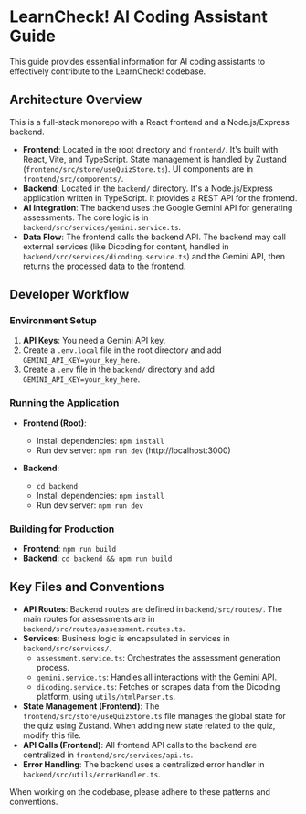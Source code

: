 # LearnCheck! AI Coding Assistant Guide

This guide provides essential information for AI coding assistants to effectively contribute to the LearnCheck! codebase.

## Architecture Overview

This is a full-stack monorepo with a React frontend and a Node.js/Express backend.

-   **Frontend**: Located in the root directory and `frontend/`. It's built with React, Vite, and TypeScript. State management is handled by Zustand (`frontend/src/store/useQuizStore.ts`). UI components are in `frontend/src/components/`.
-   **Backend**: Located in the `backend/` directory. It's a Node.js/Express application written in TypeScript. It provides a REST API for the frontend.
-   **AI Integration**: The backend uses the Google Gemini API for generating assessments. The core logic is in `backend/src/services/gemini.service.ts`.
-   **Data Flow**: The frontend calls the backend API. The backend may call external services (like Dicoding for content, handled in `backend/src/services/dicoding.service.ts`) and the Gemini API, then returns the processed data to the frontend.

## Developer Workflow

### Environment Setup

1.  **API Keys**: You need a Gemini API key.
2.  Create a `.env.local` file in the root directory and add `GEMINI_API_KEY=your_key_here`.
3.  Create a `.env` file in the `backend/` directory and add `GEMINI_API_KEY=your_key_here`.

### Running the Application

-   **Frontend (Root)**:
    -   Install dependencies: `npm install`
    -   Run dev server: `npm run dev` (http://localhost:3000)

-   **Backend**:
    -   `cd backend`
    -   Install dependencies: `npm install`
    -   Run dev server: `npm run dev`

### Building for Production

-   **Frontend**: `npm run build`
-   **Backend**: `cd backend && npm run build`

## Key Files and Conventions

-   **API Routes**: Backend routes are defined in `backend/src/routes/`. The main routes for assessments are in `backend/src/routes/assessment.routes.ts`.
-   **Services**: Business logic is encapsulated in services in `backend/src/services/`.
    -   `assessment.service.ts`: Orchestrates the assessment generation process.
    -   `gemini.service.ts`: Handles all interactions with the Gemini API.
    -   `dicoding.service.ts`: Fetches or scrapes data from the Dicoding platform, using `utils/htmlParser.ts`.
-   **State Management (Frontend)**: The `frontend/src/store/useQuizStore.ts` file manages the global state for the quiz using Zustand. When adding new state related to the quiz, modify this file.
-   **API Calls (Frontend)**: All frontend API calls to the backend are centralized in `frontend/src/services/api.ts`.
-   **Error Handling**: The backend uses a centralized error handler in `backend/src/utils/errorHandler.ts`.

When working on the codebase, please adhere to these patterns and conventions.
